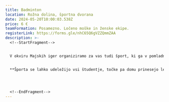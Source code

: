 ```yaml
---
title: Badminton
location: Rožna dolina, športna dvorana
date: 2024-05-20T10:00:03.538Z
price: 6 €
teamFormation: Posamezno. Ločeno moške in ženske ekipe.
registerLink: https://forms.gle/nhC65Q6gVZZQmmZAA
description: >-
  <!--StartFragment-->


  V okviru Majskih iger organiziramo za vas tudi šport, ki ga v pomladnih dneh velikokrat igramo rekreativno, nekateri pa se z njim ukvarjajo tudi bolj profesionalno. Iz tega razloga badminton predstavlja popolno kombinacijo zabave in tekmovalnosti. Gre za refleksno zelo zahteven šport, saj se igra odvija zelo hitro, zato je potrebno eksplozivno gibanje ter dobra vzdržljivost. Prav tako je taktika tista, ki igra pomembno vlogo pri igranju. Smer in moč pri podaji žogice namreč določata, kako spretno bomo igralcu zadali udarec. Ker gre za individualno igro, bo tekmovanje potekalo ločeno za moške in ženske. Pravila bodo določena na mestu dogodka s strani organizatorja in se bodo prilagajala glede na število prijavljenih.


  **Športa se lahko udeležijo vsi študentje, točke pa domu prinesejo le stanovalci študentskega doma. Točke se štejejo posebej v moški in ženski konkurenci. 1. mesto prinese domu 8 točk, 2. mesto 6 točk in 3. mesto 4 točk.**




  <!--EndFragment-->
---
```

